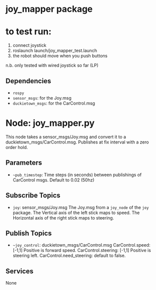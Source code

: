 # joy_mapper package


# to test run:
1) connect joystick
2) roslaunch launch/joy_mapper_test.launch
3) the robot should move when you push buttons

n.b. only tested with wired joystick so far (LP)


## Dependencies
* `rospy`
* `sensor_msgs`: for the Joy.msg
* `duckietown_msgs`: for the CarControl.msg

# Node: joy_mapper.py
This node takes a sensor_msgs/Joy.msg and convert it to a duckietown_msgs/CarControl.msg. Publishes at fix interval with a zero order hold.

## Parameters
* `~pub_timestep`:
    Time steps (in seconds) between publishings of CarControl msgs. Default to 0.02 (50hz)

## Subscribe Topics
* `joy`: sensor_msgs/Joy.msg
    The Joy.msg from a `joy_node` of the `joy` package. The Vertical axis of the left stick maps to speed. The Horizontal axis of the right stick maps to steering.

## Publish Topics
* `~joy_control`: duckietown_msgs/CarControl.msg
    CarControl.speed: [-1,1] Positive is forward speed.
    CarControl.steering: [-1,1] Positive is steering left.
    CarControl.need_steering: default to false.

## Services
None

